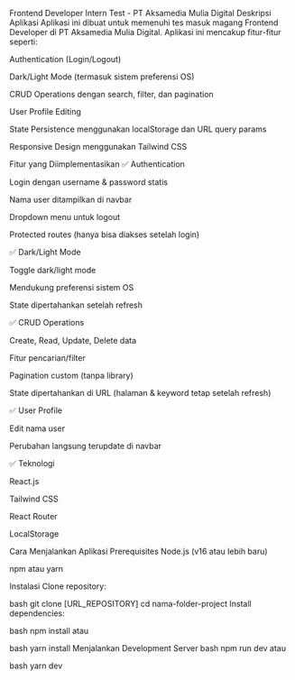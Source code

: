Frontend Developer Intern Test - PT Aksamedia Mulia Digital
Deskripsi Aplikasi
Aplikasi ini dibuat untuk memenuhi tes masuk magang Frontend Developer di PT Aksamedia Mulia Digital. Aplikasi ini mencakup fitur-fitur seperti:

Authentication (Login/Logout)

Dark/Light Mode (termasuk sistem preferensi OS)

CRUD Operations dengan search, filter, dan pagination

User Profile Editing

State Persistence menggunakan localStorage dan URL query params

Responsive Design menggunakan Tailwind CSS

Fitur yang Diimplementasikan
✅ Authentication

Login dengan username & password statis

Nama user ditampilkan di navbar

Dropdown menu untuk logout

Protected routes (hanya bisa diakses setelah login)

✅ Dark/Light Mode

Toggle dark/light mode

Mendukung preferensi sistem OS

State dipertahankan setelah refresh

✅ CRUD Operations

Create, Read, Update, Delete data

Fitur pencarian/filter

Pagination custom (tanpa library)

State dipertahankan di URL (halaman & keyword tetap setelah refresh)

✅ User Profile

Edit nama user

Perubahan langsung terupdate di navbar

✅ Teknologi

React.js

Tailwind CSS

React Router

LocalStorage

Cara Menjalankan Aplikasi
Prerequisites
Node.js (v16 atau lebih baru)

npm atau yarn

Instalasi
Clone repository:

bash
git clone [URL_REPOSITORY]
cd nama-folder-project
Install dependencies:

bash
npm install
atau

bash
yarn install
Menjalankan Development Server
bash
npm run dev
atau

bash
yarn dev
